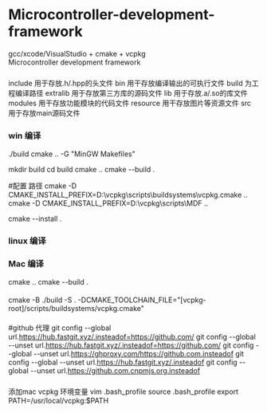 # Microcontroller-development-framework
gcc/xcode/VisualStudio +  cmake +  vcpkg  
Microcontroller development framework

#####
include     用于存放.h/.hpp的头文件
bin         用干存放编译输出的可执行文件
build       为工程编译路径
extralib    用于存放第三方库的源码文件
lib         用于存放.a/.so的库文件
modules     用干存放功能模块的代码文件
resource    用干存放图片等资源文件
src         用于存放main源码文件


### win 编译
./build
cmake ..  -G "MinGW Makefiles"

mkdir build
cd build
cmake ..
cmake --build . 


#配置 路径
cmake -D CMAKE_INSTALL_PREFIX=D:\vcpkg\scripts\buildsystems\vcpkg.cmake ..
cmake -D CMAKE_INSTALL_PREFIX=D:\vcpkg\scripts\MDF  ..

cmake --install .

### linux 编译

### Mac 编译

cmake ..
cmake --build . 





####
cmake -B ./build -S . -DCMAKE_TOOLCHAIN_FILE="[vcpkg-root]/scripts/buildsystems/vcpkg.cmake"







####
#github 代理
git config --global url.https://hub.fastgit.xyz/.insteadof=https://github.com/
git config --global --unset url.https://hub.fastgit.xyz/.insteadof=https://github.com/
git config --global --unset url.https://ghproxy.com/https://github.com.insteadof
git config --global --unset url.https://hub.fastgit.xyz/.insteadof
git config --global --unset  url.https://github.com.cnpmjs.org.insteadof




###
添加mac vcpkg 环境变量
vim .bash_profile 
source .bash_profile
export PATH=/usr/local/vcpkg:$PATH